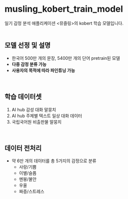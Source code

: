 # musling_kobert_train_model
일기 감정 분석 애플리케이션 &lt;뮤즐링>의 kobert 학습 모델입니다.
<br/>
<br/>

## 모델 선정 및 설명 
* 한국어 500만 개의 문장, 5400만 개의 단어 pretrain된 모델
* **다중 감정 분류 가능**
* **사용자의 목적에 따라 파인튜닝 가능**
<br/>

## 학습 데이터셋  
  1. AI hub 감성 대화 말뭉치
  2. AI hub 주제별 텍스트 일상 대화 데이터
  3. 국립국어원 비출판물 말뭉치
<br/>

## 데이터 전처리
  * 약 6만 개의 데이터를 총 5가지의 감정으로 분류
    - 사랑/기쁨
    - 이별/슬픔
    - 멘붕/불안
    - 우울
    - 짜증/스트레스
